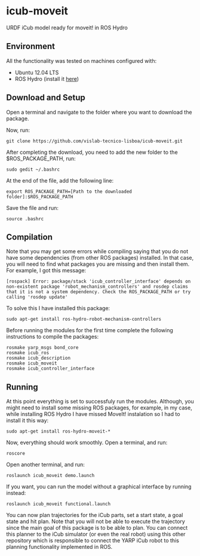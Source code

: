 # icub-moveit

URDF iCub model ready for moveit! in ROS Hydro

## Environment

All the functionality was tested on machines configured with:

+ Ubuntu 12.04 LTS
+ ROS Hydro (install it [here](http://wiki.ros.org/hydro/Installation/Ubuntu))

## Download and Setup

Open a terminal and navigate to the folder where you want to download the package.

Now, run:

    git clone https://github.com/vislab-tecnico-lisboa/icub-moveit.git

After completing the download, you need to add the new folder to the $ROS_PACKAGE_PATH, run:

    sudo gedit ~/.bashrc

At the end of the file, add the following line:

    export ROS_PACKAGE_PATH=[Path to the downloaded folder]:$ROS_PACKAGE_PATH
    
Save the file and run:

    source .bashrc

## Compilation

Note that you may get some errors while compiling saying that you do not have some dependencies (from other ROS packages) installed. In that case, you will need to find what packages you are missing and then install them. For example, I got this message:

    [rospack] Error: package/stack 'icub_controller_interface' depends on non-existent package 'robot_mechanism_controllers' and rosdep claims that it is not a system dependency. Check the ROS_PACKAGE_PATH or try calling 'rosdep update'

To solve this I have installed this package:

    sudo apt-get install ros-hydro-robot-mechanism-controllers

Before running the modules for the first time complete the following instructions to compile the packages:

    rosmake yarp_msgs bond_core
    rosmake icub_ros
    rosmake icub_description
    rosmake icub_moveit
    rosmake icub_controller_interface

## Running

At this point everything is set to successfuly run the modules. Although, you might need to install some missing ROS packages, for example, in my case, while installing ROS Hydro I have missed MoveIt! instalation so I had to install it this way:

    sudo apt-get install ros-hydro-moveit-*

Now, everything should work smoothly. Open a terminal, and run:

    roscore

Open another terminal, and run:

    roslaunch icub_moveit demo.launch

If you want, you can run the model without a graphical interface by running instead:

    roslaunch icub_moveit functional.launch

You can now plan trajectories for the iCub parts, set a start state, a goal state and hit plan.
Note that you will not be able to execute the trajectory since the main goal of this package is to be able to plan. You can connect this planner to the iCub simulator (or even the real robot) using this other repository which is responsible to connect the YARP iCub robot to this planning functionality implemented in ROS.
